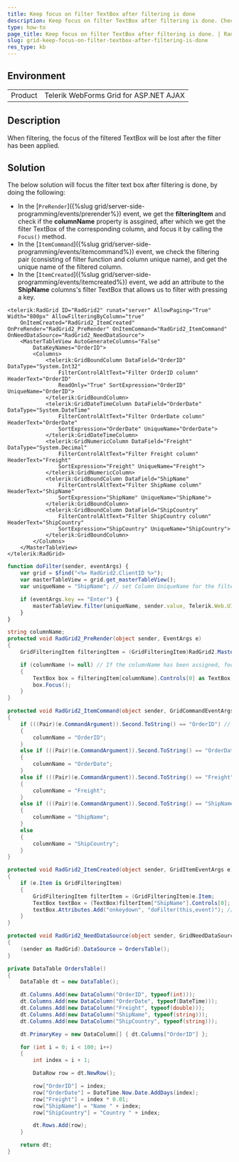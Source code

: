 ```yaml
---
title: Keep focus on filter TextBox after filtering is done
description: Keep focus on filter TextBox after filtering is done. Check it out now!
type: how-to
page_title: Keep focus on filter TextBox after filtering is done. | RadGrid
slug: grid-keep-focus-on-filter-textbox-after-filtering-is-done
res_type: kb
---
```


## Environment

<table>
    <tr>
        <td>Product</td>
        <td>Telerik WebForms Grid for ASP.NET AJAX</td>
    </tr>
</table>

## Description

When filtering, the focus of the filtered TextBox will be lost after the filter has been applied.

## Solution

The below solution will focus the filter text box after filtering is done, by doing the following: 

- In the [`PreRender`]({%slug grid/server-side-programming/events/prerender%}) event, we get the **filteringItem** and check if the **columnName** property is assgined, after which we get the filter TextBox of the corresponding column, and focus it  by calling the `Focus()` method.
- In the [`ItemCommand`]({%slug grid/server-side-programming/events/itemcommand%}) event, we check the filtering pair (consisting of filter function and column unique name), and get the unique name of the filtered column.
- In the [`ItemCreated`]({%slug grid/server-side-programming/events/itemcreated%}) event, we add an attribute to the **ShipName** columns's filter TextBox that allows us to filter with pressing a key.


````ASP.NET
<telerik:RadGrid ID="RadGrid2" runat="server" AllowPaging="True" Width="800px" AllowFilteringByColumn="true"
    OnItemCreated="RadGrid2_ItemCreated" OnPreRender="RadGrid2_PreRender" OnItemCommand="RadGrid2_ItemCommand" OnNeedDataSource="RadGrid2_NeedDataSource">
    <MasterTableView AutoGenerateColumns="False"
        DataKeyNames="OrderID">
        <Columns>
            <telerik:GridBoundColumn DataField="OrderID" DataType="System.Int32"
                FilterControlAltText="Filter OrderID column" HeaderText="OrderID"
                ReadOnly="True" SortExpression="OrderID" UniqueName="OrderID">
            </telerik:GridBoundColumn>
            <telerik:GridDateTimeColumn DataField="OrderDate" DataType="System.DateTime"
                FilterControlAltText="Filter OrderDate column" HeaderText="OrderDate"
                SortExpression="OrderDate" UniqueName="OrderDate">
            </telerik:GridDateTimeColumn>
            <telerik:GridNumericColumn DataField="Freight" DataType="System.Decimal"
                FilterControlAltText="Filter Freight column" HeaderText="Freight"
                SortExpression="Freight" UniqueName="Freight">
            </telerik:GridNumericColumn>
            <telerik:GridBoundColumn DataField="ShipName"
                FilterControlAltText="Filter ShipName column" HeaderText="ShipName"
                SortExpression="ShipName" UniqueName="ShipName">
            </telerik:GridBoundColumn>
            <telerik:GridBoundColumn DataField="ShipCountry"
                FilterControlAltText="Filter ShipCountry column" HeaderText="ShipCountry"
                SortExpression="ShipCountry" UniqueName="ShipCountry">
            </telerik:GridBoundColumn>
        </Columns>
    </MasterTableView>
</telerik:RadGrid>
````

````JavaScript
function doFilter(sender, eventArgs) {
    var grid = $find("<%= RadGrid2.ClientID %>");
    var masterTableView = grid.get_masterTableView();
    var uniqueName = "ShipName"; // set Column UniqueName for the filtering TextBox

    if (eventArgs.key == "Enter") {
        masterTableView.filter(uniqueName, sender.value, Telerik.Web.UI.GridFilterFunction.Contains);
    }
}
````

````C#
string columnName;
protected void RadGrid2_PreRender(object sender, EventArgs e)
{
    GridFilteringItem filteringItem = (GridFilteringItem)RadGrid2.MasterTableView.GetItems(GridItemType.FilteringItem)[0]; // Get the filtering item

    if (columnName != null) // If the columnName has been assigned, focus the filter TextBox
    {
        TextBox box = filteringItem[columnName].Controls[0] as TextBox;
        box.Focus();
    }
}

protected void RadGrid2_ItemCommand(object sender, GridCommandEventArgs e)
{
    if (((Pair)(e.CommandArgument)).Second.ToString() == "OrderID") // Check if the column name of the Pair is the desired one
    {
        columnName = "OrderID";
    }
    else if (((Pair)(e.CommandArgument)).Second.ToString() == "OrderDate")
    {
        columnName = "OrderDate";
    }
    else if (((Pair)(e.CommandArgument)).Second.ToString() == "Freight")
    {
        columnName = "Freight";
    }
    else if (((Pair)(e.CommandArgument)).Second.ToString() == "ShipName")
    {
        columnName = "ShipName";
    }
    else
    {
        columnName = "ShipCountry";
    }
}

protected void RadGrid2_ItemCreated(object sender, GridItemEventArgs e)
{
    if (e.Item is GridFilteringItem)
    {
        GridFilteringItem filterItem = (GridFilteringItem)e.Item;
        TextBox textBox = (TextBox)filterItem["ShipName"].Controls[0];
        textBox.Attributes.Add("onkeydown", "doFilter(this,event)"); // The "ShipName" column's filter textbox will also filter when there is a key press 
    }
}

protected void RadGrid2_NeedDataSource(object sender, GridNeedDataSourceEventArgs e)
{
    (sender as RadGrid).DataSource = OrdersTable();
}

private DataTable OrdersTable()
{
    DataTable dt = new DataTable();

    dt.Columns.Add(new DataColumn("OrderID", typeof(int)));
    dt.Columns.Add(new DataColumn("OrderDate", typeof(DateTime)));
    dt.Columns.Add(new DataColumn("Freight", typeof(double)));
    dt.Columns.Add(new DataColumn("ShipName", typeof(string)));
    dt.Columns.Add(new DataColumn("ShipCountry", typeof(string)));

    dt.PrimaryKey = new DataColumn[] { dt.Columns["OrderID"] };

    for (int i = 0; i < 100; i++)
    {
        int index = i + 1;

        DataRow row = dt.NewRow();

        row["OrderID"] = index;
        row["OrderDate"] = DateTime.Now.Date.AddDays(index);
        row["Freight"] = index * 0.01;
        row["ShipName"] = "Name " + index;
        row["ShipCountry"] = "Country " + index;

        dt.Rows.Add(row);
    }

    return dt;
}
````
 
  
   
    
